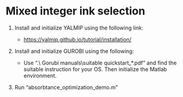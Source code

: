# Mixed integer ink selection
1.	Install and initialize YALMIP using the following link:
     * https://yalmip.github.io/tutorial/installation/
 
2.	Install and initialize GUROBI using the following:
     * Use “.\ Gorubi manuals\suitable quickstart_*.pdf” and find the suitable instruction for your OS. Then initialize the Matlab environment. 

3.	Run “absorbtance_optimization_demo.m”

